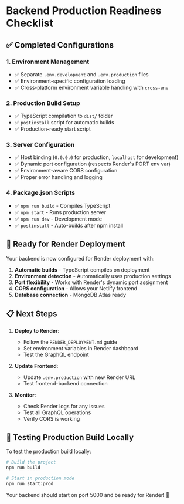 # Backend Production Readiness Checklist

## ✅ **Completed Configurations**

### 1. **Environment Management**

- ✅ Separate `.env.development` and `.env.production` files
- ✅ Environment-specific configuration loading
- ✅ Cross-platform environment variable handling with `cross-env`

### 2. **Production Build Setup**

- ✅ TypeScript compilation to `dist/` folder
- ✅ `postinstall` script for automatic builds
- ✅ Production-ready start script

### 3. **Server Configuration**

- ✅ Host binding (`0.0.0.0` for production, `localhost` for development)
- ✅ Dynamic port configuration (respects Render's PORT env var)
- ✅ Environment-aware CORS configuration
- ✅ Proper error handling and logging

### 4. **Package.json Scripts**

- ✅ `npm run build` - Compiles TypeScript
- ✅ `npm start` - Runs production server
- ✅ `npm run dev` - Development mode
- ✅ `postinstall` - Auto-builds after npm install

## 🚀 **Ready for Render Deployment**

Your backend is now configured for Render deployment with:

1. **Automatic builds** - TypeScript compiles on deployment
2. **Environment detection** - Automatically uses production settings
3. **Port flexibility** - Works with Render's dynamic port assignment
4. **CORS configuration** - Allows your Netlify frontend
5. **Database connection** - MongoDB Atlas ready

## 📋 **Next Steps**

1. **Deploy to Render**:

   - Follow the `RENDER_DEPLOYMENT.md` guide
   - Set environment variables in Render dashboard
   - Test the GraphQL endpoint

2. **Update Frontend**:

   - Update `.env.production` with new Render URL
   - Test frontend-backend connection

3. **Monitor**:
   - Check Render logs for any issues
   - Test all GraphQL operations
   - Verify CORS is working

## 🔧 **Testing Production Build Locally**

To test the production build locally:

```bash
# Build the project
npm run build

# Start in production mode
npm run start:prod
```

Your backend should start on port 5000 and be ready for Render! 🎉
